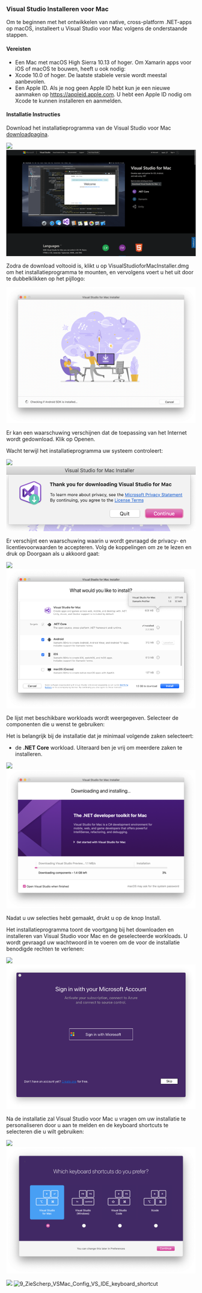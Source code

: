 ### Visual Studio Installeren voor Mac

Om te beginnen met het ontwikkelen van native, cross-platform .NET-apps op macOS, installeert u Visual Studio voor Mac volgens de onderstaande stappen.

#### Vereisten
* Een Mac met macOS High Sierra 10.13 of hoger.
Om Xamarin apps voor iOS of macOS te bouwen, heeft u ook nodig:
* Xcode 10.0 of hoger. De laatste stabiele versie wordt meestal aanbevolen.
* Een Apple ID. Als je nog geen Apple ID hebt kun je een nieuwe aanmaken op https://appleid.apple.com. U hebt een Apple ID nodig om Xcode te kunnen installeren en aanmelden.

#### Installatie Instructies

Download het installatieprogramma van de Visual Studio voor Mac [downloadpagina](https://visualstudio.microsoft.com/vs/mac/).

<!--- {height:30%} --->
![](1_ZieScherp_VSMac_Install.png)
![1_ZieScherp_VSMac_Install](/assets/mac/0.png)

Zodra de download voltooid is, klikt u op VisualStudioforMacInstaller.dmg om het installatieprogramma te mounten, en vervolgens voert u het uit door te dubbelklikken op het pijllogo:
<!--- {height:30%} --->
![](/assets/mac/1.png)

Er kan een waarschuwing verschijnen dat de toepassing van het Internet wordt gedownload. Klik op Openen.

Wacht terwijl het installatieprogramma uw systeem controleert:
<!--- {height:30%} --->
![](5_ZieScherp_VSMac_Install_VS_InstallerCheck.png)
![5_ZieScherp_VSMac_Install_VS_InstallerCheck](/assets/mac/2.png)


Er verschijnt een waarschuwing waarin u wordt gevraagd de privacy- en licentievoorwaarden te accepteren. Volg de koppelingen om ze te lezen en druk op Doorgaan als u akkoord gaat:
<!--- {height:30%} --->
![](6_ZieScherp_VSMac_Install_VS_TC.png)
![6_ZieScherp_VSMac_Install_VS_TC](/assets/mac/3.png)

De lijst met beschikbare workloads wordt weergegeven. Selecteer de componenten die u wenst te gebruiken:

Het is belangrijk bij de installatie dat je minimaal volgende zaken selecteert:
* de **.NET Core**  workload.
Uiteraard ben je vrij om meerdere zaken te installeren.
<!--- {height:30%} --->
![](7_ZieScherp_VSMac_Install_VS_SelectComponents.png)
![7_ZieScherp_VSMac_Install_VS_SelectComponents](/assets/mac/4.png)

Nadat u uw selecties hebt gemaakt, drukt u op de knop Install.

Het installatieprogramma toont de voortgang bij het downloaden en installeren van Visual Studio voor Mac en de geselecteerde workloads. U wordt gevraagd uw wachtwoord in te voeren om de voor de installatie benodigde rechten te verlenen:
<!--- {height:30%} --->
![](8_ZieScherp_VSMac_Install_VS_InstallingComponents.png)
![8_ZieScherp_VSMac_Install_VS_InstallingComponents](/assets/mac/5.png)

Na de installatie zal Visual Studio voor Mac u vragen om uw installatie te personaliseren door u aan te melden en de keyboard shortcuts te selecteren die u wilt gebruiken:
<!--- {height:30%} --->
![](9_ZieScherp_VSMac_Config_VS_signIn.png)
![9_ZieScherp_VSMac_Config_VS_signIn](/assets/mac/6.png)
<!--- {height:30%} --->
![](9_ZieScherp_VSMac_Config_VS_IDE_keyboard_shortcut.png)
![9_ZieScherp_VSMac_Config_VS_IDE_keyboard_shortcut](/assets/mac/7.png)
